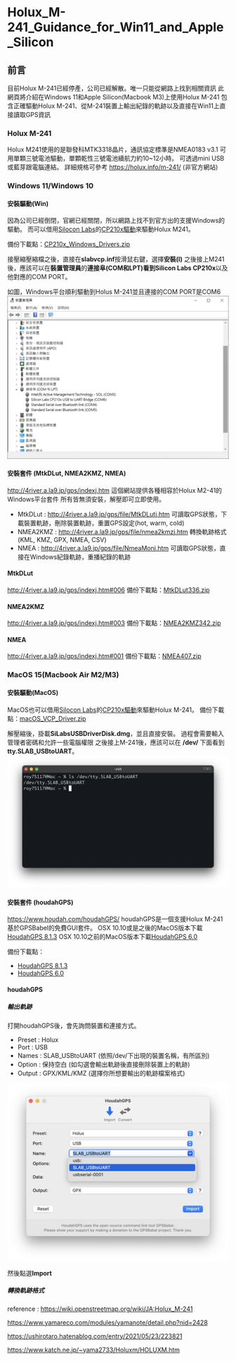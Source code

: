 # Holux_M-241_Guidance_for_Win11_and_Apple_Silicon
## 前言
目前Holux M-241已經停產，公司已經解散。唯一只能從網路上找到相關資訊
此網頁將介紹在Windows 11和Apple Silicon(Macbook M3)上使用Holux M-241
包含正確驅動Holux M-241、從M-241裝置上輸出紀錄的軌跡以及直接在Win11上直接讀取GPS資訊

### Holux M-241
Holux M241使用的是聯發科MTK3318晶片，通訊協定標準是NMEA0183 v3.1
可用單顆三號電池驅動，單顆乾性三號電池續航力約10~12小時。
可透過mini USB或藍芽跟電腦連結。
詳細規格可參考 https://holux.info/m-241/ (非官方網站)

### Windows 11/Windows 10
#### 安裝驅動(Win)
因為公司已經倒閉，官網已經關閉，所以網路上找不到官方出的支援Windows的驅動。
而可以借用[Silocon Labs](https://www.silabs.com/developer-tools/usb-to-uart-bridge-vcp-drivers?tab=downloads)的[CP210x驅動](https://www.silabs.com/documents/public/software/CP210x_Windows_Drivers.zip)來驅動Holux M241。 

備份下載點：[CP210x_Windows_Drivers.zip](./CP210x_Windows_Drivers.zip)

接壓縮壓縮檔之後，直接在**slabvcp.inf**按滑鼠右鍵，選擇**安裝(I)**
之後接上M241後，應該可以在**裝置管理員**的**連接阜(COM和LPT)**看到**Silicon Labs CP210x**以及他對應的COM PORT。

如圖，Windows平台順利驅動到Holus M-241並且連接的COM PORT是COM6
![device_manager](./picture/device_manager.PNG)

#### 安裝套件 (MtkDLut, NMEA2KMZ, NMEA)
http://4river.a.la9.jp/gps/indexj.htm 
這個網站提供各種相容於Holux M2-41的Windows平台套件
所有皆無須安裝，解壓即可立即使用。

- MtkDLut : http://4river.a.la9.jp/gps/file/MtkDLutj.htm
可讀取GPS狀態，下載裝置軌跡，刪除裝置軌跡，重置GPS設定(hot, warm, cold)
- NMEA2KMZ : http://4river.a.la9.jp/gps/file/nmea2kmzj.htm
轉換軌跡格式(KML, KMZ, GPX, NMEA, CSV)
- NMEA : http://4river.a.la9.jp/gps/file/NmeaMonj.htm 
可讀取GPS狀態，直接在Windows紀錄軌跡，重播紀錄的軌跡

#### MtkDLut
http://4river.a.la9.jp/gps/indexj.htm#006
備份下載點：[MtkDLut336.zip](./MtkDLut336.zip)

#### NMEA2KMZ
http://4river.a.la9.jp/gps/indexj.htm#003
備份下載點：[NMEA2KMZ342.zip](./NMEA2KMZ342.zip)

#### NMEA
http://4river.a.la9.jp/gps/indexj.htm#001
備份下載點：[NMEA407.zip](./NMEA407.zip)

### MacOS 15(Macbook Air M2/M3)
#### 安裝驅動(MacOS)
MacOS也可以借用[Silocon Labs](https://www.silabs.com/developer-tools/usb-to-uart-bridge-vcp-drivers?tab=downloads)的[CP210x驅動](https://www.silabs.com/documents/public/software/Mac_OSX_VCP_Driver.zip)來驅動Holux M-241。 
備份下載點：[macOS_VCP_Driver.zip](./macOS_VCP_Driver.zip)

解壓縮後，掛載**SiLabsUSBDriverDisk.dmg**，並且直接安裝。
過程會需要輸入管理者密碼和允許一些電腦權限
之後接上M-241後，應該可以在 **/dev/** 下面看到**tty.SLAB_USBtoUART**。
![m241_usb_macos](./picture/m241_usb_macos.png)

#### 安裝套件 (houdahGPS)
https://www.houdah.com/houdahGPS/
houdahGPS是一個支援Holux M-241基於GPSBabel的免費GUI套件。
OSX 10.10或是之後的MacOS版本下載[HoudahGPS 8.1.3](https://www.houdah.com/houdahGPS/download_assets/HoudahGPS8.1.3.zip)
OSX 10.10之前的MacOS版本下載[HoudahGPS 6.0](https://www.houdah.com/houdahGPS/download_assets/HoudahGPS6.0.zip)

備份下載點：
- [HoudahGPS 8.1.3](./HoudahGPS8.1.3.zip)
- [HoudahGPS 6.0](./HoudahGPS6.0.zip)

#### houdahGPS
##### 輸出軌跡
打開houdahGPS後，會先詢問裝置和連接方式。
 - Preset : Holux
 - Port : USB
 - Names : SLAB_USBtoUART (依照/dev/下出現的裝置名稱，有所區別)
 - Option : 保持空白 (如勾選會輸出軌跡後直接刪除裝置上的軌跡)
 - Output : GPX/KML/KMZ (選擇你所想要輸出的軌跡檔案格式)

![m241_usb_macos](./picture/houdahGPS_macos.png)

然後點選**Import**

##### 轉換軌跡格式


reference : 
https://wiki.openstreetmap.org/wiki/JA:Holux_M-241

https://www.yamareco.com/modules/yamanote/detail.php?nid=2428
	
https://ushirotaro.hatenablog.com/entry/2021/05/23/223821

https://www.katch.ne.jp/~yama2733/Holuxm/HOLUXM.htm	
